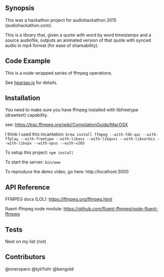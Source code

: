 ## Synopsis

This was a hackathon project for audiohackathon 2015 (audiohackathon.com). 

This is a library that, given a quote with word by word timestamps and a source audiofile, outputs an animated version of that quote with synced audio in mp4 format (for ease of shareability).

## Code Example

This is a node-wrapped series of ffmpeg operations. 

See [hearsay.js](lib/hearsay.js) for details.

## Installation

You need to make sure you have ffmpeg installed with libfreetype (drawtext) capability.

see: https://trac.ffmpeg.org/wiki/CompilationGuide/MacOSX

I think I used this incantation:
`brew install ffmpeg --with-fdk-aac --with-ffplay --with-freetype --with-libass --with-libquvi --with-libvorbis --with-libvpx --with-opus --with-x265`

To setup this project:
`npm install`

To start the server:
`bin/www`

To reproduce the demo video, go here:
http://localhost:3000

## API Reference

FFMPEG docs (LOL):
https://ffmpeg.org/ffmpeg.html

fluent-ffmpeg node module:
https://github.com/fluent-ffmpeg/node-fluent-ffmpeg

## Tests

Next on my list (not)

## Contributors

@oneropero
@tylrfishr
@bengold


